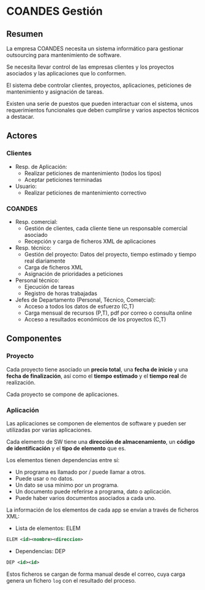 # COANDES Gestión

## Resumen

La empresa COANDES necesita un sistema informático para
gestionar outsourcing para mantenimiento de software.

Se necesita llevar control de las empresas clientes y
los proyectos asociados y las aplicaciones que lo conformen.

El sistema debe controlar clientes, proyectos, aplicaciones,
peticiones de mantenimiento y asignación de tareas.

Existen una serie de puestos que pueden interactuar con el
sistema, unos requerimientos funcionales que deben cumplirse
y varios aspectos técnicos a destacar.

## Actores

### Clientes
  
* Resp. de Aplicación:
  * Realizar peticiones de mantenimiento (todos los tipos)
  * Aceptar peticiones terminadas
* Usuario:
  * Realizar peticiones de mantenimiento correctivo

### COANDES
  
* Resp. comercial:
  * Gestión de clientes, cada cliente tiene un responsable
  comercial asociado
  * Recepción y carga de ficheros XML de aplicaciones
* Resp. técnico:
  * Gestión del proyecto: Datos del proyecto, tiempo estimado
  y tiempo real diariamente
  * Carga de ficheros XML
  * Asignación de prioridades a peticiones
* Personal técnico:
  * Ejecución de tareas
  * Registro de horas trabajadas
* Jefes de Departamento (Personal, Técnico, Comercial):
  * Acceso a todos los datos de esfuerzo (C,T)
  * Carga mensual de recursos (P,T), pdf por correo o consulta online
  * Acceso a resultados económicos de los proyectos (C,T)

## Componentes

### Proyecto

Cada proyecto tiene asociado un **precio total**, una
**fecha de inicio** y una **fecha de finalización**, así como
el **tiempo estimado** y el **tiempo real** de realización.

Cada proyecto se compone de aplicaciones.

### Aplicación

Las aplicaciones se componen de elementos de software y pueden
ser utilizadas por varias aplicaciones.

Cada elemento de SW tiene una **dirección de almacenamiento**,
un **código de identificación** y el **tipo de elemento** que es.

Los elementos tienen dependencias entre sí:

* Un programa es llamado por / puede llamar a otros.
* Puede usar o no datos.
* Un dato se usa mínimo por un programa.
* Un documento puede referirse a programa, dato o aplicación.
* Puede haber varios documentos asociados a cada uno.

La información de los elementos de cada app se envían a través de ficheros XML:

* Lista de elementos: ELEM

```xml
ELEM <id><nombre><direccion>
```

* Dependencias: DEP

```xml
DEP <id><id>
```

Estos ficheros se cargan de forma manual desde el correo, cuya carga
genera un fichero ```log``` con el resultado del proceso.
